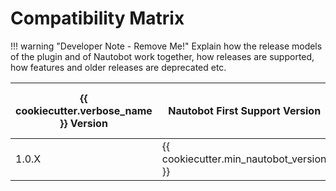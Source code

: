 # Compatibility Matrix

!!! warning "Developer Note - Remove Me!"
    Explain how the release models of the plugin and of Nautobot work together, how releases are supported, how features and older releases are deprecated etc.

| {{ cookiecutter.verbose_name }} Version | Nautobot First Support Version | Nautobot Last Support Version |
| ------------- | -------------------- | ------------- |
| 1.0.X         | {{ cookiecutter.min_nautobot_version }}                | 2.99.99        |
